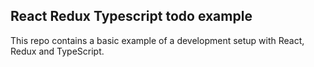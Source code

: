 ## React Redux Typescript todo example

This repo contains a basic example of a development setup with React, Redux and TypeScript. 
